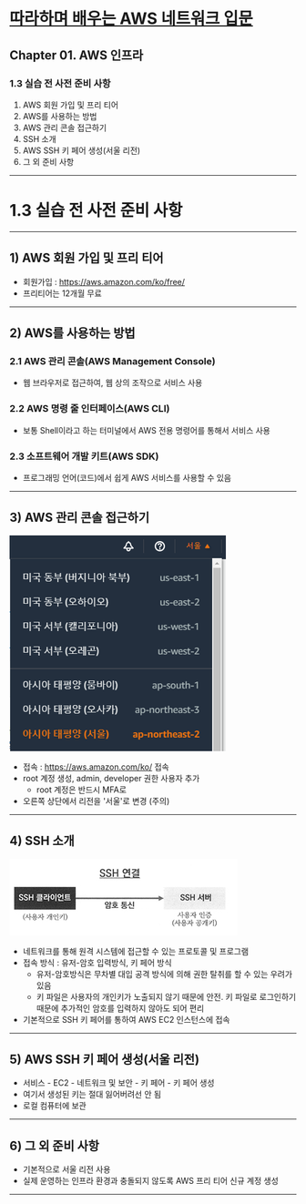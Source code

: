 # <a href = "../README.md" target="_blank">따라하며 배우는 AWS 네트워크 입문</a>
## Chapter 01. AWS 인프라
### 1.3 실습 전 사전 준비 사항
1) AWS 회원 가입 및 프리 티어
2) AWS를 사용하는 방법
3) AWS 관리 콘솔 접근하기
4) SSH 소개
5) AWS SSH 키 페어 생성(서울 리전)
6) 그 외 준비 사항
---

# 1.3 실습 전 사전 준비 사항

---

## 1) AWS 회원 가입 및 프리 티어
- 회원가입 : https://aws.amazon.com/ko/free/
- 프리티어는 12개월 무료

---

## 2) AWS를 사용하는 방법

### 2.1 AWS 관리 콘솔(AWS Management Console)
- 웹 브라우저로 접근하여, 웹 상의 조작으로 서비스 사용

### 2.2 AWS 명령 줄 인터페이스(AWS CLI)
- 보통 Shell이라고 하는 터미널에서 AWS 전용 명령어를 통해서 서비스 사용

### 2.3 소프트웨어 개발 키트(AWS SDK)
- 프로그래밍 언어(코드)에서 쉽게 AWS 서비스를 사용할 수 있음

---

## 3) AWS 관리 콘솔 접근하기
![region-seoul](imgs/region-seoul.png)

- 접속 : https://aws.amazon.com/ko/ 접속
- root 계정 생성, admin, developer 권한 사용자 추가
  - root 계정은 반드시 MFA로
- 오른쪽 상단에서 리전을 '서울'로 변경 (주의)

---

## 4) SSH 소개
![picture-03-04-01.jpg](imgs/picture-03-04-01.jpg)

- 네트워크를 통해 원격 시스템에 접근할 수 있는 프로토콜 및 프로그램
- 접속 방식 : 유저-암호 입력방식, 키 페어 방식
  - 유저-암호방식은 무차별 대입 공격 방식에 의해 권한 탈취를 할 수 있는 우려가 있음
  - 키 파일은 사용자의 개인키가 노출되지 않기 때문에 안전. 키 파일로 로그인하기 때문에 추가적인 암호를 입력하지 않아도 되어 편리
- 기본적으로 SSH 키 페어를 통하여 AWS EC2 인스턴스에 접속

---

## 5) AWS SSH 키 페어 생성(서울 리전)
- 서비스 - EC2 - 네트워크 및 보안 - 키 페어 - 키 페어 생성
- 여기서 생성된 키는 절대 잃어버려선 안 됨
- 로컬 컴퓨터에 보관

---

## 6) 그 외 준비 사항
- 기본적으로 서울 리전 사용
- 실제 운영하는 인프라 환경과 충돌되지 않도록 AWS 프리 티어 신규 계정 생성

---

